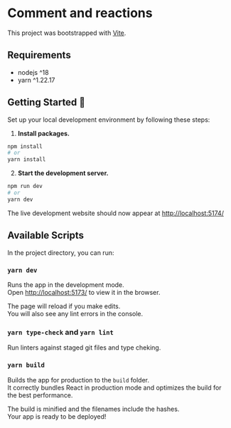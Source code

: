 # Comment and reactions 

This project was bootstrapped with [Vite](https://vitejs.dev/).

## Requirements

- nodejs ^18
- yarn ^1.22.17

## Getting Started 🚀
Set up your local development environment by following these steps:

1.  **Install packages.**

```bash
npm install
# or
yarn install
```

2.  **Start the development server.**

```bash
npm run dev
# or
yarn dev
```

The live development website should now appear at [http://localhost:5174/](http://localhost:5174/)


## Available Scripts

In the project directory, you can run:

### `yarn dev`

Runs the app in the development mode.<br />
Open [http://localhost:5173/](http://localhost:5173/) to view it in the browser.

The page will reload if you make edits.<br />
You will also see any lint errors in the console.

### `yarn type-check` and `yarn lint`

Run linters against staged git files and type cheking.

### `yarn build`

Builds the app for production to the `build` folder.<br />
It correctly bundles React in production mode and optimizes the build for the best performance.

The build is minified and the filenames include the hashes.<br />
Your app is ready to be deployed!
